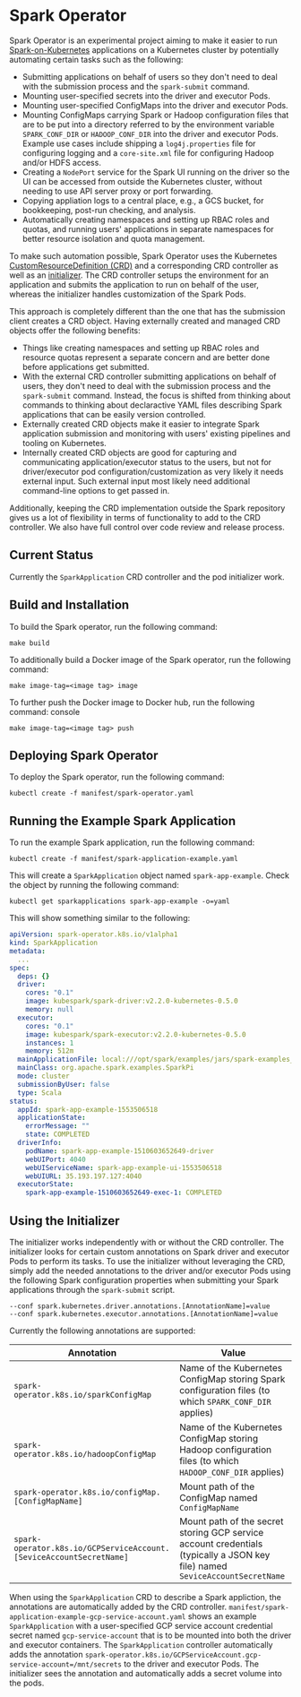 # Spark Operator

Spark Operator is an experimental project aiming to make it easier to run [Spark-on-Kubernetes](https://github.com/apache-spark-on-k8s/spark) applications on a Kubernetes cluster by potentially automating certain tasks such as the following:
* Submitting applications on behalf of users so they don't need to deal with the submission process and the `spark-submit` command.
* Mounting user-specified secrets into the driver and executor Pods.
* Mounting user-specified ConfigMaps into the driver and executor Pods.
* Mounting ConfigMaps carrying Spark or Hadoop configuration files that are to be put into a directory referred to by the environment variable `SPARK_CONF_DIR` or `HADOOP_CONF_DIR` into the driver and executor Pods. Example use cases include shipping a `log4j.properties` file for configuring logging and a `core-site.xml` file for configuring Hadoop and/or HDFS access.
* Creating a `NodePort` service for the Spark UI running on the driver so the UI can be accessed from outside the Kubernetes cluster, without needing to use API server proxy or port forwarding.
* Copying appliation logs to a central place, e.g., a GCS bucket, for bookkeeping, post-run checking, and analysis.
* Automatically creating namespaces and setting up RBAC roles and quotas, and running users' applications in separate namespaces for better resource isolation and quota management. 

To make such automation possible, Spark Operator uses the Kubernetes [CustomResourceDefinition (CRD)](https://kubernetes.io/docs/tasks/access-kubernetes-api/extend-api-custom-resource-definitions/) and a corresponding CRD controller as well as an [initializer](https://kubernetes.io/docs/admin/extensible-admission-controllers/#initializers). The CRD controller setups the environment for an application and submits the application to run on behalf of the user, whereas the initializer handles customization of the Spark Pods.

This approach is completely different than the one that has the submission client creates a CRD object. Having externally created and managed CRD objects offer the following benefits:
* Things like creating namespaces and setting up RBAC roles and resource quotas represent a separate concern and are better done before applications get submitted.
* With the external CRD controller submitting applications on behalf of users, they don't need to deal with the submission process and the `spark-submit` command. Instead, the focus is shifted from thinking about commands to thinking about declaractive YAML files describing Spark applications that can be easily version controlled. 
* Externally created CRD objects make it easier to integrate Spark application submission and monitoring with users' existing pipelines and tooling on Kubernetes.
* Internally created CRD objects are good for capturing and communicating application/executor status to the users, but not for driver/executor pod configuration/customization as very likely it needs external input. Such external input most likely need additional command-line options to get passed in.

Additionally, keeping the CRD implementation outside the Spark repository gives us a lot of flexibility in terms of functionality to add to the CRD controller. We also have full control over code review and release process.

## Current Status

Currently the `SparkApplication` CRD controller and the pod initializer work.  

## Build and Installation

To build the Spark operator, run the following command:

```console
make build
```

To additionally build a Docker image of the Spark operator, run the following command:

```console
make image-tag=<image tag> image
```

To further push the Docker image to Docker hub, run the following command:
console

```console
make image-tag=<image tag> push
```

## Deploying Spark Operator

To deploy the Spark operator, run the following command:

```console
kubectl create -f manifest/spark-operator.yaml 
```

## Running the Example Spark Application

To run the example Spark application, run the following command:

```console
kubectl create -f manifest/spark-application-example.yaml
```

This will create a `SparkApplication` object named `spark-app-example`. Check the object by running the following command:

```console
kubectl get sparkapplications spark-app-example -o=yaml
```

This will show something similar to the following:

```yaml
apiVersion: spark-operator.k8s.io/v1alpha1
kind: SparkApplication
metadata:
  ...
spec:
  deps: {}
  driver:
    cores: "0.1"
    image: kubespark/spark-driver:v2.2.0-kubernetes-0.5.0
    memory: null
  executor:
    cores: "0.1"
    image: kubespark/spark-executor:v2.2.0-kubernetes-0.5.0
    instances: 1
    memory: 512m
  mainApplicationFile: local:///opt/spark/examples/jars/spark-examples_2.11-2.2.0-k8s-0.5.0.jar
  mainClass: org.apache.spark.examples.SparkPi
  mode: cluster
  submissionByUser: false
  type: Scala
status:
  appId: spark-app-example-1553506518
  applicationState:
    errorMessage: ""
    state: COMPLETED
  driverInfo:
    podName: spark-app-example-1510603652649-driver
    webUIPort: 4040
    webUIServiceName: spark-app-example-ui-1553506518
    webUIURL: 35.193.197.127:4040
  executorState:
    spark-app-example-1510603652649-exec-1: COMPLETED
```

## Using the Initializer

The initializer works independently with or without the CRD controller. The initializer looks for certain custom annotations on Spark driver and executor Pods to perform its tasks. To use the initializer without leveraging the CRD, simply add the needed annotations to the driver and/or executor Pods using the following Spark configuration properties when submitting your Spark applications through the `spark-submit` script.

```console
--conf spark.kubernetes.driver.annotations.[AnnotationName]=value
--conf spark.kubernetes.executor.annotations.[AnnotationName]=value
```  

Currently the following annotations are supported:

|Annotation|Value|
| ------------- | ------------- |
|`spark-operator.k8s.io/sparkConfigMap`|Name of the Kubernetes ConfigMap storing Spark configuration files (to which `SPARK_CONF_DIR` applies)|
|`spark-operator.k8s.io/hadoopConfigMap`|Name of the Kubernetes ConfigMap storing Hadoop configuration files (to which `HADOOP_CONF_DIR` applies)|
|`spark-operator.k8s.io/configMap.[ConfigMapName]`|Mount path of the ConfigMap named `ConfigMapName`|
|`spark-operator.k8s.io/GCPServiceAccount.[SeviceAccountSecretName]`|Mount path of the secret storing GCP service account credentials (typically a JSON key file) named `SeviceAccountSecretName`|

When using the `SparkApplication` CRD to describe a Spark appliction, the annotations are automatically added by the CRD controller. `manifest/spark-application-example-gcp-service-account.yaml` shows an example `SparkApplication` with a user-specified GCP service account credential secret named `gcp-service-account` that is to be mounted into both the driver and executor containers. The `SparkApplication` controller automatically adds the annotation `spark-operator.k8s.io/GCPServiceAccount.gcp-service-account=/mnt/secrets` to the driver and executor Pods. The initializer sees the annotation and automatically adds a secret volume into the pods.   
